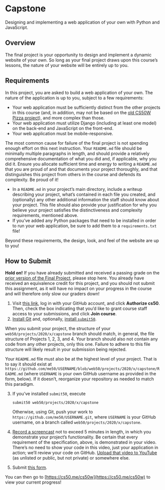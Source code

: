 ---
---

Capstone
========

Designing and implementing a web application of your own with Python and JavaScript.

Overview
--------

The final project is your opportunity to design and implement a dynamic website of your own. So long as your final project draws upon this course’s lessons, the nature of your website will be entirely up to you.

Requirements
------------

In this project, you are asked to build a web application of your own. The nature of the application is up to you, subject to a few requirements:

*   Your web application must be sufficiently distinct from the other projects in this course (and, in addition, may not be based on the [old CS50W Pizza project](https://docs.cs50.net/web/2020/x/projects/3/project3.html)), and more complex than those.
*   Your web application must utilize Django (including at least one model) on the back-end and JavaScript on the front-end.
*   Your web application must be mobile-responsive.

The most common cause for failure of the final project is not spending enough effort on this next instruction. Your `README.md` file should be minimally multiple paragraphs in length, and should provide a relatively comprehensive documentation of what you did and, if applicable, why you did it. Ensure you allocate sufficient time and energy to writing a `README.md` that you are proud of and that documents your project thoroughly, and that distinguishes this project from others in the course and defends its complexity. Be proud of it!

*   In a `README.md` in your project’s main directory, include a writeup describing your project, what’s contained in each file you created, and (optionally) any other additional information the staff should know about your project. This file should also provide your justification for why you believe your project satisfies the distinctiveness and complexity requirements, mentioned above.
*   If you’ve added any Python packages that need to be installed in order to run your web application, be sure to add them to a `requirements.txt` file!

Beyond these requirements, the design, look, and feel of the website are up to you!

How to Submit
-------------

**Hold on!** If you have already submitted and received a passing grade on the [prior version of the Final Project](https://docs.cs50.net/web/2020/x/projects/final/final.html), please stop here. You already have received an equivalence credit for this project, and you should not submit this assignment, as it will have no impact on your progress in the course and will therefore only slow our graders down!

1.  Visit [this link](https://submit.cs50.io/invites/89679428401548238ceb022f141b9947), log in with your GitHub account, and click **Authorize cs50**. Then, check the box indicating that you’d like to grant course staff access to your submissions, and click **Join course**.
2.  [Install Git](https://git-scm.com/downloads) and, optionally, [install `submit50`](https://cs50.readthedocs.io/submit50/).

When you submit your project, the structure of your `web50/projects/2020/x/capstone` branch should match, in general, the file structure of Projects 1, 2, 3, and 4. Your branch should also not contain any code from any other projects, only this one. Failure to adhere to this file structure will likely result in your submission being rejected.

Your `README.md` file must also be at the highest level of your project. That is to say it should exist at `https://github.com/me50/USERNAME/blob/web50/projects/2020/x/capstone/README.md` (where `USERNAME` is your own GitHub username as provided in the form, below). If it doesn’t, reorganize your repository as needed to match this paradigm.

3.  If you’ve installed `submit50`, execute
    
        submit50 web50/projects/2020/x/capstone
        
    
    Otherwise, using Git, push your work to `https://github.com/me50/USERNAME.git`, where `USERNAME` is your GitHub username, on a branch called `web50/projects/2020/x/capstone`.
    
4.  [Record a screencast](https://www.howtogeek.com/205742/how-to-record-your-windows-mac-linux-android-or-ios-screen/) not to exceed 5 minutes in length, in which you demonstrate your project’s functionality. Be certain that every requirement of the specification, above, is demonstrated in your video. There’s no need to show your code in this video, just your application in action; we’ll review your code on GitHub. [Upload that video to YouTube](https://www.youtube.com/upload) (as unlisted or public, but not private) or somewhere else.
5.  Submit [this form](https://forms.cs50.io/8c32745a-dab0-423d-ada4-877bcd3c395c).

You can then go to [https://cs50.me/cs50w](https://cs50.me/cs50w) to view your current progress!